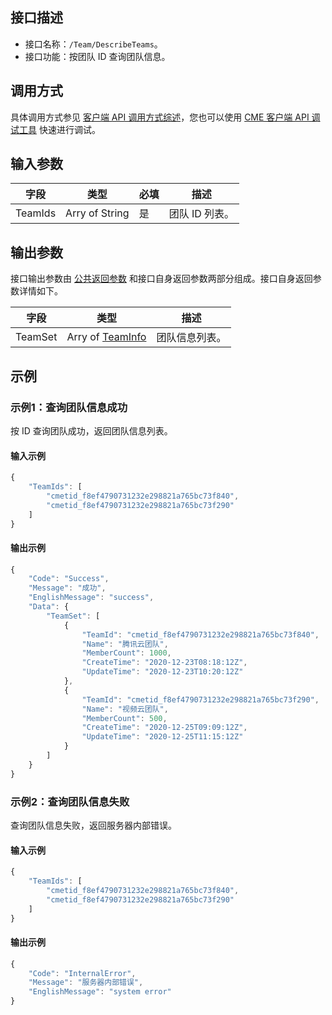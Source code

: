 <!-- 注意：本文档由 gen_client_api_from_core.sh 脚本自动生成，如有修改需求，请阅读 readme.md -->

## 接口描述
- 接口名称：`/Team/DescribeTeams`。
- 接口功能：按团队 ID 查询团队信息。

## 调用方式
具体调用方式参见 [客户端 API 调用方式综述](/document/product/1156/50898)，您也可以使用 [CME 客户端 API 调试工具](https://tools.vs.tencent.com/demo/debug.html) 快速进行调试。

## 输入参数

字段 | 类型 | 必填 | 描述
------- | ------- | ------- | -------
TeamIds | Arry of String | 是 | 团队 ID 列表。 


## 输出参数
接口输出参数由 [公共返回参数](https://cloud.tencent.com/document/product/1156/51422) 和接口自身返回参数两部分组成。接口自身返回参数详情如下。


字段 | 类型 | 描述
------- | ------- | -------
TeamSet | Arry of [TeamInfo](https://cloud.tencent.com/document/api/1156/40360#TeamInfo) | 团队信息列表。


## 示例
### 示例1：查询团队信息成功
按 ID 查询团队成功，返回团队信息列表。

#### 输入示例
```javascript
{
    "TeamIds": [
        "cmetid_f8ef4790731232e298821a765bc73f840",
        "cmetid_f8ef4790731232e298821a765bc73f290"
    ]
}
```


#### 输出示例
```javascript
{
    "Code": "Success",
    "Message": "成功",
    "EnglishMessage": "success",
    "Data": {
        "TeamSet": [
            {
                "TeamId": "cmetid_f8ef4790731232e298821a765bc73f840",
                "Name": "腾讯云团队",
                "MemberCount": 1000,
                "CreateTime": "2020-12-23T08:18:12Z",
                "UpdateTime": "2020-12-23T10:20:12Z"
            },
            {
                "TeamId": "cmetid_f8ef4790731232e298821a765bc73f290",
                "Name": "视频云团队",
                "MemberCount": 500,
                "CreateTime": "2020-12-25T09:09:12Z",
                "UpdateTime": "2020-12-25T11:15:12Z"
            }
        ]
    }
}
```

### 示例2：查询团队信息失败
查询团队信息失败，返回服务器内部错误。

#### 输入示例
```javascript
{
    "TeamIds": [
        "cmetid_f8ef4790731232e298821a765bc73f840",
        "cmetid_f8ef4790731232e298821a765bc73f290"
    ]
}
```


#### 输出示例
```javascript
{
    "Code": "InternalError",
    "Message": "服务器内部错误",
    "EnglishMessage": "system error"
}
```


<!-- 注意：本文档由 gen_client_api_from_core.sh 脚本自动生成，如有修改需求，请阅读 readme.md -->
